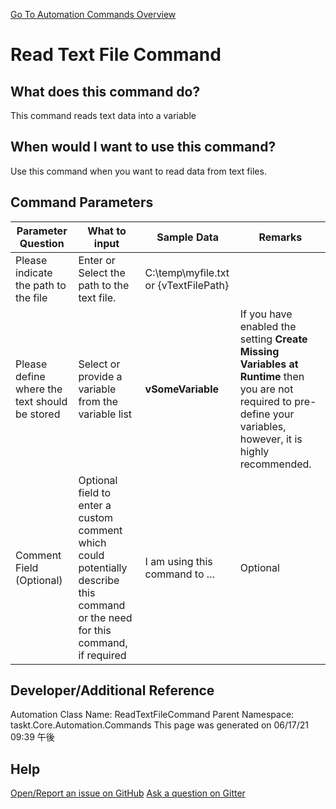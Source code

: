 <!--TITLE: Read Text File Command -->
<!-- SUBTITLE: a command in the Text File Commands group. -->
[Go To Automation Commands Overview](/automation-commands.md)


# Read Text File Command


## What does this command do?
This command reads text data into a variable


## When would I want to use this command?
Use this command when you want to read data from text files.


## Command Parameters
| Parameter Question   	| What to input  	|  Sample Data 	| Remarks  	|
| ---                    | ---               | ---           | ---       |
|Please indicate the path to the file|Enter or Select the path to the text file.|C:\temp\myfile.txt or {vTextFilePath}||
|Please define where the text should be stored|Select or provide a variable from the variable list|**vSomeVariable**|If you have enabled the setting **Create Missing Variables at Runtime** then you are not required to pre-define your variables, however, it is highly recommended.|
|Comment Field (Optional)|Optional field to enter a custom comment which could potentially describe this command or the need for this command, if required|I am using this command to ...|Optional|


## Developer/Additional Reference
Automation Class Name: ReadTextFileCommand
Parent Namespace: taskt.Core.Automation.Commands
This page was generated on 06/17/21 09:39 午後


## Help
[Open/Report an issue on GitHub](https://github.com/saucepleez/taskt/issues/new)
[Ask a question on Gitter](https://gitter.im/taskt-rpa/Lobby)
